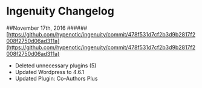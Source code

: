 # Ingenuity Changelog

##November 17th, 2016
######[https://github.com/hypenotic/ingenuity/commit/478f531d7cf2b3d9b2817f2008f2750d06ad311a](https://github.com/hypenotic/ingenuity/commit/478f531d7cf2b3d9b2817f2008f2750d06ad311a)
* Deleted unnecessary plugins (5)
* Updated Wordpress to 4.6.1
* Updated Plugin: Co-Authors Plus